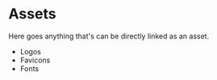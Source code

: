 # Assets

Here goes anything that's can be directly linked as an asset. 

- Logos
- Favicons
- Fonts

